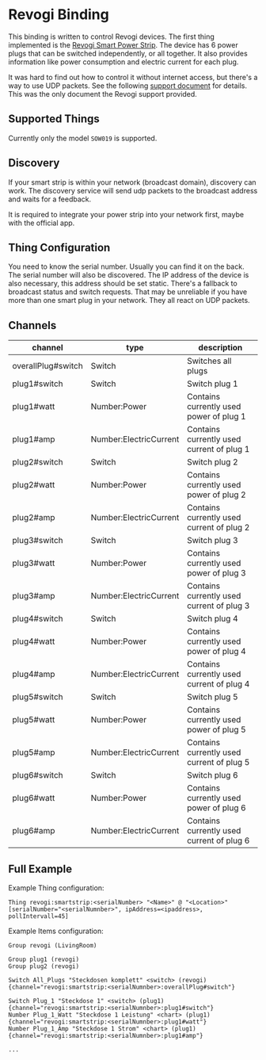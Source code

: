 # Revogi Binding

This binding is written to control Revogi devices. The first thing implemented is the [Revogi Smart Power Strip](https://www.revogi.com/smart-power/smart-power-strip-eu/#section6). The device has 6 power plugs that can be switched independently, or all together. It also provides information like power consumption and electric current for each plug.

It was hard to find out how to control it without internet access, but there's a way to use UDP packets. See the following [support document](https://github.com/andibraeu/revogismartstripcontrol/blob/master/doc/LAN%20UDP%20Control.pdf) for details. This was the only document the Revogi support provided.

## Supported Things

Currently only the model `SOW019` is supported.

## Discovery

If your smart strip is within your network (broadcast domain), discovery can work. The discovery service will send udp packets to the broadcast address and waits for a feedback.

It is required to integrate your power strip into your network first, maybe with the official app.

## Thing Configuration

You need to know the serial number. Usually you can find it on the back. The serial number will also be discovered. The IP address of the device is also necessary, this address should be set static. There's a fallback to broadcast status and switch requests. That may be unreliable if you have more than one smart plug in your network. They all react on UDP packets.

## Channels

| channel            | type                   | description                               |
|--------------------|------------------------|-------------------------------------------|
| overallPlug#switch | Switch                 | Switches all plugs                        |
| plug1#switch       | Switch                 | Switch plug 1                             |
| plug1#watt         | Number:Power           | Contains currently used power of plug 1   |
| plug1#amp          | Number:ElectricCurrent | Contains currently used current of plug 1 |
| plug2#switch       | Switch                 | Switch plug 2                             |
| plug2#watt         | Number:Power           | Contains currently used power of plug 2   |
| plug2#amp          | Number:ElectricCurrent | Contains currently used current of plug 2 |
| plug3#switch       | Switch                 | Switch plug 3                             |
| plug3#watt         | Number:Power           | Contains currently used power of plug 3   |
| plug3#amp          | Number:ElectricCurrent | Contains currently used current of plug 3 |
| plug4#switch       | Switch                 | Switch plug 4                             |
| plug4#watt         | Number:Power           | Contains currently used power of plug 4   |
| plug4#amp          | Number:ElectricCurrent | Contains currently used current of plug 4 |
| plug5#switch       | Switch                 | Switch plug 5                             |
| plug5#watt         | Number:Power           | Contains currently used power of plug 5   |
| plug5#amp          | Number:ElectricCurrent | Contains currently used current of plug 5 |
| plug6#switch       | Switch                 | Switch plug 6                             |
| plug6#watt         | Number:Power           | Contains currently used power of plug 6   |
| plug6#amp          | Number:ElectricCurrent | Contains currently used current of plug 6 |

## Full Example

Example Thing configuration:

```
Thing revogi:smartstrip:<serialNumber> "<Name>" @ "<Location>" [serialNumber="<serialNumnber>", ipAddress=<ipaddress>, pollIntervall=45]
```

Example Items configuration:

```
Group revogi (LivingRoom)

Group plug1 (revogi)
Group plug2 (revogi)

Switch All_Plugs "Steckdosen komplett" <switch> (revogi) {channel="revogi:smartstrip:<serialNumnber>:overallPlug#switch"}

Switch Plug_1 "Steckdose 1" <switch> (plug1) {channel="revogi:smartstrip:<serialNumnber>:plug1#switch"}
Number Plug_1_Watt "Steckdose 1 Leistung" <chart> (plug1) {channel="revogi:smartstrip:<serialNumnber>:plug1#watt"}
Number Plug_1_Amp "Steckdose 1 Strom" <chart> (plug1) {channel="revogi:smartstrip:<serialNumnber>:plug1#amp"}

...
```
